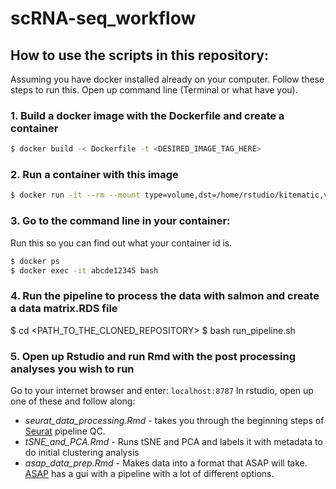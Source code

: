 # scRNA-seq_workflow

## How to use the scripts in this repository: 
Assuming you have docker installed already on your computer. Follow these steps to run this. Open up command line (Terminal or what have you). 

### 1. Build a docker image with the Dockerfile and create a container
``` bash
$ docker build -< Dockerfile -t <DESIRED_IMAGE_TAG_HERE>
```
### 2. Run a container with this image
```bash
$ docker run -it --rm --mount type=volume,dst=/home/rstudio/kitematic,volume-driver=local,volume-opt=type=none,volume-opt=o=bind,volume-opt=device=<PUT_DESIRED_LOCAL_DIRECTORY_PATH_HERE> -e PASSWORD=<DESIRED_PASSWORD_HERE> -p 8787:8787 <SAME_DESIRED_IMAGE_TAG_AS_ABOVE_HERE>
```
### 3. Go to the command line in your container: 
Run this so you can find out what your container id is.
```bash
$ docker ps
$ docker exec -it abcde12345 bash
```
### 4. Run the pipeline to process the data with salmon and create a data matrix.RDS file 
$ cd <PATH_TO_THE_CLONED_REPOSITORY>
$ bash run_pipeline.sh

### 5. Open up Rstudio and run Rmd with the post processing analyses you wish to run
Go to your internet browser and enter: `localhost:8787`
In rstudio, open up one of these and follow along: 

- *seurat_data_processing.Rmd* - takes you through the beginning steps of [Seurat](https://satijalab.org/seurat/get_started.html) pipeline QC.
- *tSNE_and_PCA.Rmd* - Runs tSNE and PCA and labels it with metadata to do initial clustering analysis
- *asap_data_prep.Rmd* - Makes data into a format that ASAP will take. [ASAP](https://ASAP.epfl.ch) has a gui with a pipeline with a lot of different options. 
